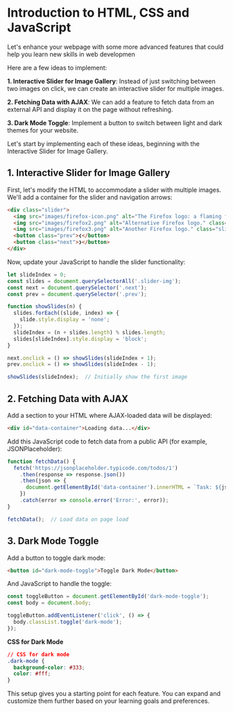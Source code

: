# Introduction to HTML, CSS and JavaScript

Let's enhance your webpage with some more advanced features that could help you learn new skills in web developmen

Here are a few ideas to implement:

**1. Interactive Slider for Image Gallery**: Instead of just switching between two images on click, we can create an interactive slider for multiple images.

**2. Fetching Data with AJAX**: We can add a feature to fetch data from an external API and display it on the page without refreshing.

**3. Dark Mode Toggle**: Implement a button to switch between light and dark themes for your website.

Let's start by implementing each of these ideas, beginning with the Interactive Slider for Image Gallery.

## 1. Interactive Slider for Image Gallery

First, let's modify the HTML to accommodate a slider with multiple images. We'll add a container for the slider and navigation arrows:

```html
<div class="slider">
  <img src="images/firefox-icon.png" alt="The Firefox logo: a flaming fox surrounding the Earth." class="slider-img">
  <img src="images/firefox2.png" alt="Alternative Firefox logo." class="slider-img" style="display: none;">
  <img src="images/firefox3.png" alt="Another Firefox logo." class="slider-img" style="display: none;">
  <button class="prev">❮</button>
  <button class="next">❯</button>
</div>
```

Now, update your JavaScript to handle the slider functionality:

```javascript
let slideIndex = 0;
const slides = document.querySelectorAll('.slider-img');
const next = document.querySelector('.next');
const prev = document.querySelector('.prev');

function showSlides(n) {
  slides.forEach((slide, index) => {
    slide.style.display = 'none';
  });
  slideIndex = (n + slides.length) % slides.length;
  slides[slideIndex].style.display = 'block';
}

next.onclick = () => showSlides(slideIndex + 1);
prev.onclick = () => showSlides(slideIndex - 1);

showSlides(slideIndex);  // Initially show the first image
```

## 2. Fetching Data with AJAX

Add a section to your HTML where AJAX-loaded data will be displayed:

```html
<div id="data-container">Loading data...</div>
```

Add this JavaScript code to fetch data from a public API (for example, JSONPlaceholder):

```javascript
function fetchData() {
  fetch('https://jsonplaceholder.typicode.com/todos/1')
    .then(response => response.json())
    .then(json => {
      document.getElementById('data-container').innerHTML = `Task: ${json.title}`;
    })
    .catch(error => console.error('Error:', error));
}

fetchData();  // Load data on page load
```

## 3. Dark Mode Toggle

Add a button to toggle dark mode:

```html
<button id="dark-mode-toggle">Toggle Dark Mode</button>
```
And JavaScript to handle the toggle:

```javascript
const toggleButton = document.getElementById('dark-mode-toggle');
const body = document.body;

toggleButton.addEventListener('click', () => {
  body.classList.toggle('dark-mode');
});
```

**CSS for Dark Mode**

```css
// CSS for dark mode
.dark-mode {
  background-color: #333;
  color: #fff;
}
```

This setup gives you a starting point for each feature. You can expand and customize them further based on your learning goals and preferences.

